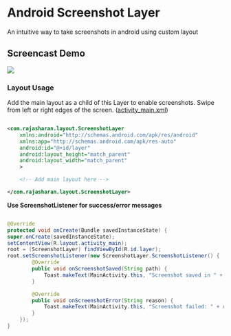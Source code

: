 # Android Screenshot Layer
An intuitive way to take screenshots in android using custom layout

## Screencast Demo
![](/screencast.gif)

### Layout Usage
Add the main layout as a child of this Layer to enable screenshots.
Swipe from left or right edges of the screen.
([activity_main.xml](/demo/src/main/res/layout/activity_main.xml))
```xml

<com.rajasharan.layout.ScreenshotLayer
    xmlns:android="http://schemas.android.com/apk/res/android"
    xmlns:app="http://schemas.android.com/apk/res-auto"
    android:id="@+id/layer"
    android:layout_height="match_parent"
    android:layout_width="match_parent"
    >

    <!-- Add main layout here -->

</com.rajasharan.layout.ScreenshotLayer>
```

**Use ScreenshotListener for success/error messages**
```java

@Override
protected void onCreate(Bundle savedInstanceState) {
super.onCreate(savedInstanceState);
setContentView(R.layout.activity_main);
root = (ScreenshotLayer) findViewById(R.id.layer);
root.setScreenshotListener(new ScreenshotLayer.ScreenshotListener() {
        @Override
        public void onScreenshotSaved(String path) {
            Toast.makeText(MainActivity.this, "Screenshot saved in " + path, Toast.LENGTH_SHORT).show();
        }

        @Override
        public void onScreenshotError(String reason) {
            Toast.makeText(MainActivity.this, "Screenshot failed: " + reason, Toast.LENGTH_SHORT).show();
        }
    });
}

```
